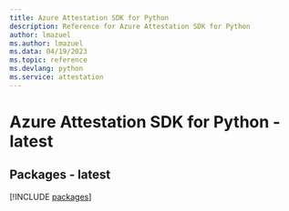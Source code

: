 ```yaml
---
title: Azure Attestation SDK for Python
description: Reference for Azure Attestation SDK for Python
author: lmazuel
ms.author: lmazuel
ms.data: 04/19/2023
ms.topic: reference
ms.devlang: python
ms.service: attestation
---
```

# Azure Attestation SDK for Python - latest
## Packages - latest
[!INCLUDE [packages](attestation-index.md)]